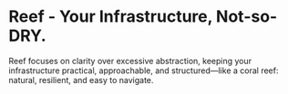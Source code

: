 # Reef - Your Infrastructure, Not-so-DRY.
Reef focuses on clarity over excessive abstraction, keeping your infrastructure practical, approachable, and structured—like a coral reef: natural, resilient, and easy to navigate.
